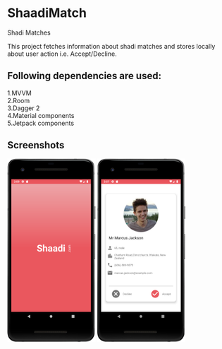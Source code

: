 # ShaadiMatch
Shadi Matches

This project fetches information about shadi matches and stores locally about user action i.e. Accept/Decline.

## Following dependencies are used:
1.MVVM<br />
2.Room<br />
3.Dagger 2<br />
4.Material components<br />
5.Jetpack components

## Screenshots
 <img src="https://github.com/tusharmehta02/ShaadiMatch/blob/master/splashscreen.png" alt="Splash screen" width="200"/> <nobr/>
 <img src="https://github.com/tusharmehta02/ShaadiMatch/blob/master/Shadimatchscreen.png" alt="Shaadi match screen" width="200"/> <nobr/>
